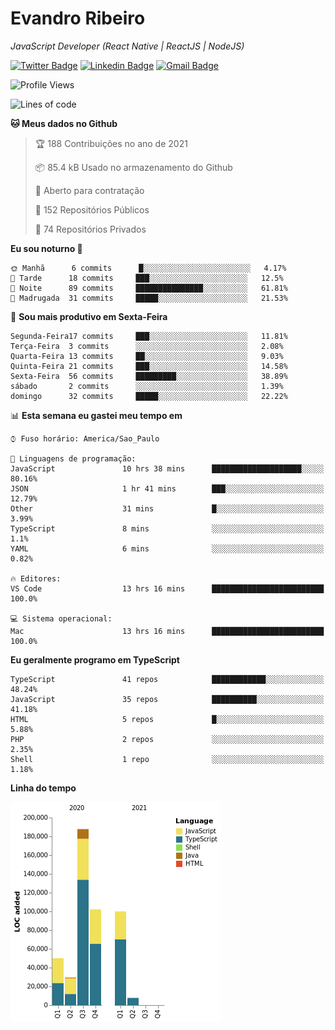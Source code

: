# Evandro **Ribeiro**

*JavaScript Developer (React Native | ReactJS | NodeJS)*

[![Twitter Badge](https://img.shields.io/badge/-@ribeiroevandro-201B2D?style=flat-square&labelColor=201B2D&logo=twitter&logoColor=white&link=https://twitter.com/ribeiroevandro)](https://twitter.com/ribeiroevandro) 
[![Linkedin Badge](https://img.shields.io/badge/-Evandro%20Ribeiro-201B2D?style=flat-square&logo=Linkedin&logoColor=white&link=https://www.linkedin.com/in/ribeiroevandro)](https://www.linkedin.com/in/ribeiroevandro) 
[![Gmail Badge](https://img.shields.io/badge/-oi@ribeiroevandro.com.br-201B2D?style=flat-square&logo=Gmail&logoColor=white&link=mailto:oi@ribeiroevandro.com.br)](mailto:oi@ribeiroevandro.com.br)


<!--START_SECTION:waka-->
![Profile Views](http://img.shields.io/badge/Visualizac%C3%B5es%20do%20perfil-2-blue)

![Lines of code](https://img.shields.io/badge/Desde%20o%20Hello%20World%20eu%20escrevi-477050%20linhas%20de%20c%C3%B3digo-blue)

**🐱 Meus dados no Github** 

> 🏆 188 Contribuições no ano de 2021
 > 
> 📦 85.4 kB Usado no armazenamento do Github 
 > 
> 💼 Aberto para contratação
 > 
> 📜 152 Repositórios Públicos 
 > 
> 🔑 74 Repositórios Privados  
 > 
**Eu sou noturno 🦉** 

```text
🌞 Manhã      6 commits      █░░░░░░░░░░░░░░░░░░░░░░░░   4.17% 
🌆 Tarde      18 commits     ███░░░░░░░░░░░░░░░░░░░░░░   12.5% 
🌃 Noite      89 commits     ███████████████░░░░░░░░░░   61.81% 
🌙 Madrugada  31 commits     █████░░░░░░░░░░░░░░░░░░░░   21.53%

```
📅 **Sou mais produtivo em Sexta-Feira** 

```text
Segunda-Feira17 commits     ███░░░░░░░░░░░░░░░░░░░░░░   11.81% 
Terça-Feira  3 commits      ░░░░░░░░░░░░░░░░░░░░░░░░░   2.08% 
Quarta-Feira 13 commits     ██░░░░░░░░░░░░░░░░░░░░░░░   9.03% 
Quinta-Feira 21 commits     ███░░░░░░░░░░░░░░░░░░░░░░   14.58% 
Sexta-Feira  56 commits     █████████░░░░░░░░░░░░░░░░   38.89% 
sábado       2 commits      ░░░░░░░░░░░░░░░░░░░░░░░░░   1.39% 
domingo      32 commits     █████░░░░░░░░░░░░░░░░░░░░   22.22%

```


📊 **Esta semana eu gastei meu tempo em** 

```text
⌚︎ Fuso horário: America/Sao_Paulo

💬 Linguagens de programação: 
JavaScript               10 hrs 38 mins      ████████████████████░░░░░   80.16% 
JSON                     1 hr 41 mins        ███░░░░░░░░░░░░░░░░░░░░░░   12.79% 
Other                    31 mins             █░░░░░░░░░░░░░░░░░░░░░░░░   3.99% 
TypeScript               8 mins              ░░░░░░░░░░░░░░░░░░░░░░░░░   1.1% 
YAML                     6 mins              ░░░░░░░░░░░░░░░░░░░░░░░░░   0.82%

🔥 Editores: 
VS Code                  13 hrs 16 mins      █████████████████████████   100.0%

💻 Sistema operacional: 
Mac                      13 hrs 16 mins      █████████████████████████   100.0%

```

**Eu geralmente programo em TypeScript** 

```text
TypeScript               41 repos            ████████████░░░░░░░░░░░░░   48.24% 
JavaScript               35 repos            ██████████░░░░░░░░░░░░░░░   41.18% 
HTML                     5 repos             █░░░░░░░░░░░░░░░░░░░░░░░░   5.88% 
PHP                      2 repos             ░░░░░░░░░░░░░░░░░░░░░░░░░   2.35% 
Shell                    1 repo              ░░░░░░░░░░░░░░░░░░░░░░░░░   1.18%

```


**Linha do tempo**

![Chart not found](https://raw.githubusercontent.com/ribeiroevandro/ribeiroevandro/master/charts/bar_graph.png) 


<!--END_SECTION:waka-->
